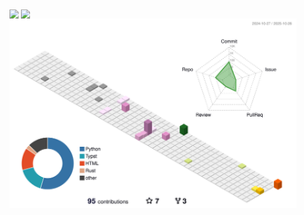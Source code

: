 <picture>
  <source
    srcset="https://github-readme-stats.vercel.app/api?username=yeelysia&size_weight=0.5&count_weight=0.5&show_icons=true&theme=dark&hide_border=true"
    media="(prefers-color-scheme: dark)"
  />
  <source
    srcset="https://github-readme-stats.vercel.app/api?username=yeelysia&size_weight=0.5&count_weight=0.5&show_icons=true&hide_border=true"
    media="(prefers-color-scheme: light), (prefers-color-scheme: no-preference)"
  />
  <img height=200px align="center" src="https://github-readme-stats.vercel.app/api?username=yeelysia&size_weight=0.5&count_weight=0.5&hide_border=true" />
</picture>

<picture>
  <source
    srcset="https://github-readme-stats.vercel.app/api/top-langs?username=YeElysia&layout=donut&langs_count=8&card_size=600&show_icons=true&theme=dark&hide_border=true"
    media="(prefers-color-scheme: dark)"
  />
  <source
    srcset="https://github-readme-stats.vercel.app/api/top-langs?username=YeElysia&layout=donut&langs_count=8&card_size=600&show_icons=true&hide_border=true"
    media="(prefers-color-scheme: light), (prefers-color-scheme: no-preference)"
  />
  <img height=200px align="center" src="https://github-readme-stats.vercel.app/api/top-langs?username=YeElysia&layout=donut&langs_count=8&card_size=600&hide_border=true" />
</picture>


<picture>
  <source
    srcset="https://github.com/YeElysia/YeElysia/blob/master/profile-3d-contrib/profile-night-green.svg"
    media="(prefers-color-scheme: dark)"
  />
  <source
    srcset="https://github.com/YeElysia/YeElysia/blob/master/profile-3d-contrib/profile-season-animate.svg"
    media="(prefers-color-scheme: light), (prefers-color-scheme: no-preference)"
  />
  <img align="center" src="https://github.com/YeElysia/YeElysia/blob/master/profile-3d-contrib/profile-season-animate.svg" />
</picture>
